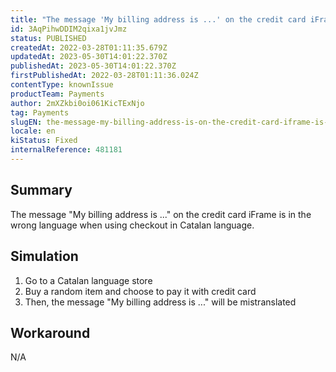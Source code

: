 ```yaml
---
title: "The message 'My billing address is ...' on the credit card iFrame is in the wrong language when using checkout in Catalan language"
id: 3AqPihwDDIM2qixa1jvJmz
status: PUBLISHED
createdAt: 2022-03-28T01:11:35.679Z
updatedAt: 2023-05-30T14:01:22.370Z
publishedAt: 2023-05-30T14:01:22.370Z
firstPublishedAt: 2022-03-28T01:11:36.024Z
contentType: knownIssue
productTeam: Payments
author: 2mXZkbi0oi061KicTExNjo
tag: Payments
slugEN: the-message-my-billing-address-is-on-the-credit-card-iframe-is-in-the-wrong-language-when-using-checkout-in-catalan-language
locale: en
kiStatus: Fixed
internalReference: 481181
---
```


## Summary


The message "My billing address is ..." on the credit card iFrame is in the wrong language when using checkout in Catalan language.


##

## Simulation



1. Go to a Catalan language store
2. Buy a random item and choose to pay it with credit card
3. Then, the message "My billing address is ..." will be mistranslated


##

## Workaround


N/A





